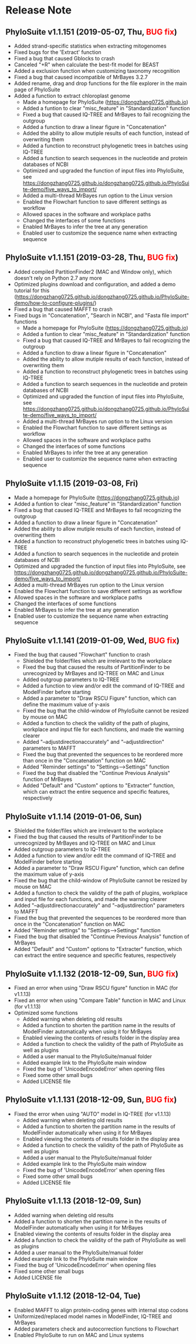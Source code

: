 # Release Note

## PhyloSuite v1.1.151 (2019-05-07, Thu, <font color="red">BUG fix</font>)
+ Added strand-specific statistics when extracting mitogenomes
+ Fixed bugs for the 'Extract' function
+ Fixed a bug that caused Gblocks to crash
+ Canceled "+R" when calculate the best-fit model for BEAST
+ Added a exclusion function when customizing taxonomy recognition 
+ Fixed a bug that caused incompatible of MrBayes 3.2.7
+ Added rename, drag and drop functions for the file explorer in the main page of PhyloSuite
+ Added a function to extract chloroplast genome
    + Made a homepage for PhyloSuite (https://dongzhang0725.github.io)
    + Added a funtion to clear "misc_feature" in "Standardization" function
    + Fixed a bug that caused IQ-TREE and MrBayes to fail recognizing the outgroup
    + Added a function to draw a linear figure in "Concatenation"
    + Added the ability to allow mutiple results of each function, instead of overwriting them 
    + Added a function to reconstruct phylogenetic trees in batches using IQ-TREE 
    + Added a function to search sequences in the nucleotide and protein databases of NCBI
    + Optimized and upgraded the function of input files into PhyloSuite, see https://dongzhang0725.github.io/dongzhang0725.github.io/PhyloSuite-demo/five_ways_to_import/
    + Added a multi-thread MrBayes run option to the Linux version
    + Enabled the Flowchart function to save different settings as workflow
    + Allowed spaces in the software and workplace paths
    + Changed the interfaces of some functions
    + Enabled MrBayes to infer the tree at any generation
    + Enabled user to customize the sequence name when extracting sequence

## PhyloSuite v1.1.151 (2019-03-28, Thu, <font color="red">BUG fix</font>)
+ Added compiled PartitionFinder2 (MAC and Window only), which doesn't rely on Python 2.7 any more
+ Optimized plugins download and configuration, and added a demo tutorial for this (https://dongzhang0725.github.io/dongzhang0725.github.io/PhyloSuite-demo/how-to-configure-plugins/)
+ Fixed a bug that caused MAFFT to crash
+ Fixed bugs in "Concatenation", "Search in NCBI", and "Fasta file import" functions
    + Made a homepage for PhyloSuite (https://dongzhang0725.github.io)
    + Added a funtion to clear "misc_feature" in "Standardization" function
    + Fixed a bug that caused IQ-TREE and MrBayes to fail recognizing the outgroup
    + Added a function to draw a linear figure in "Concatenation"
    + Added the ability to allow mutiple results of each function, instead of overwriting them 
    + Added a function to reconstruct phylogenetic trees in batches using IQ-TREE 
    + Added a function to search sequences in the nucleotide and protein databases of NCBI
    + Optimized and upgraded the function of input files into PhyloSuite, see https://dongzhang0725.github.io/dongzhang0725.github.io/PhyloSuite-demo/five_ways_to_import/
    + Added a multi-thread MrBayes run option to the Linux version
    + Enabled the Flowchart function to save different settings as workflow
    + Allowed spaces in the software and workplace paths
    + Changed the interfaces of some functions
    + Enabled MrBayes to infer the tree at any generation
    + Enabled user to customize the sequence name when extracting sequence


## PhyloSuite v1.1.15 (2019-03-08, Fri)
+ Made a homepage for PhyloSuite (https://dongzhang0725.github.io)
+ Added a funtion to clear "misc_feature" in "Standardization" function
+ Fixed a bug that caused IQ-TREE and MrBayes to fail recognizing the outgroup
+ Added a function to draw a linear figure in "Concatenation"
+ Added the ability to allow mutiple results of each function, instead of overwriting them 
+ Added a function to reconstruct phylogenetic trees in batches using IQ-TREE 
+ Added a function to search sequences in the nucleotide and protein databases of NCBI
+ Optimized and upgraded the function of input files into PhyloSuite, see https://dongzhang0725.github.io/dongzhang0725.github.io/PhyloSuite-demo/five_ways_to_import/
+ Added a multi-thread MrBayes run option to the Linux version
+ Enabled the Flowchart function to save different settings as workflow
+ Allowed spaces in the software and workplace paths
+ Changed the interfaces of some functions
+ Enabled MrBayes to infer the tree at any generation
+ Enabled user to customize the sequence name when extracting sequence

## PhyloSuite v1.1.141 (2019-01-09, Wed, <font color="red">BUG fix</font>)
+ Fixed the bug that caused "Flowchart" function to crash
    + Shielded the folder/files which are irrelevant to the workplace
    + Fixed the bug that caused the results of PartitionFinder to be unrecognized by MrBayes and IQ-TREE on MAC and Linux
    + Added outgroup parameters to IQ-TREE
    + Added a function to view and/or edit the command of IQ-TREE and ModelFinder before starting
    + Added a parameter to "Draw RSCU Figure" function, which can define the maximum value of y-axis
    + Fixed the bug that the child-window of PhyloSuite cannot be resized by mouse on MAC
    + Added a function to check the validity of the path of plugins, workplace and input file for each functions, and made the warning clearer
    + Added "–adjustdirectionaccurately" and "–adjustdirection" parameters to MAFFT
    + Fixed the bug that prevented the sequences to be reordered more than once in the "Concatenation" function on MAC
    + Added "Reminder settings" to "Settings-->Settings" function
    + Fixed the bug that disabled the "Continue Previous Analysis" function of MrBayes
    + Added "Default" and "Custom" options to "Extracter" function, which can extract the entire sequence and specific features, respectively

## PhyloSuite v1.1.14 (2019-01-06, Sun)
+ Shielded the folder/files which are irrelevant to the workplace
+ Fixed the bug that caused the results of PartitionFinder to be unrecognized by MrBayes and IQ-TREE on MAC and Linux
+ Added outgroup parameters to IQ-TREE
+ Added a function to view and/or edit the command of IQ-TREE and ModelFinder before starting
+ Added a parameter to "Draw RSCU Figure" function, which can define the maximum value of y-axis
+ Fixed the bug that the child-window of PhyloSuite cannot be resized by mouse on MAC
+ Added a function to check the validity of the path of plugins, workplace and input file for each functions, and made the warning clearer
+ Added "–adjustdirectionaccurately" and "–adjustdirection" parameters to MAFFT
+ Fixed the bug that prevented the sequences to be reordered more than once in the "Concatenation" function on MAC
+ Added "Reminder settings" to "Settings-->Settings" function
+ Fixed the bug that disabled the "Continue Previous Analysis" function of MrBayes
+ Added "Default" and "Custom" options to "Extracter" function, which can extract the entire sequence and specific features, respectively

## PhyloSuite v1.1.132 (2018-12-09, Sun, <font color="red">BUG fix</font>)
+ Fixed an error when using "Draw RSCU figure" function in MAC (for v1.1.13)
+ Fixed an error when using "Compare Table" function in MAC and Linux (for v1.1.13)
+ Optimized some functions
    - Added warning when deleting old results 
    - Added a function to shorten the partition name in the results of ModelFinder automatically when using it for MrBayes
    - Enabled viewing the contents of results folder in the display area
    - Added a function to check the validity of the path of PhyloSuite as well as plugins
    - Added a user manual to the PhyloSuite/manual folder
    - Added example link to the PhyloSuite main window
    - Fixed the bug of 'UnicodeEncodeError' when opening files
    - Fixed some other small bugs
    - Added LICENSE file

## PhyloSuite v1.1.131 (2018-12-09, Sun, <font color="red">BUG fix</font>)
+ Fixed the error when using "AUTO" model in IQ-TREE (for v1.1.13)
    - Added warning when deleting old results 
    - Added a function to shorten the partition name in the results of ModelFinder automatically when using it for MrBayes
    - Enabled viewing the contents of results folder in the display area
    - Added a function to check the validity of the path of PhyloSuite as well as plugins
    - Added a user manual to the PhyloSuite/manual folder
    - Added example link to the PhyloSuite main window
    - Fixed the bug of 'UnicodeEncodeError' when opening files
    - Fixed some other small bugs
    - Added LICENSE file

## PhyloSuite v1.1.13 (2018-12-09, Sun)
+ Added warning when deleting old results 
+ Added a function to shorten the partition name in the results of ModelFinder automatically when using it for MrBayes
+ Enabled viewing the contents of results folder in the display area
+ Added a function to check the validity of the path of PhyloSuite as well as plugins
+ Added a user manual to the PhyloSuite/manual folder
+ Added example link to the PhyloSuite main window
+ Fixed the bug of 'UnicodeEncodeError' when opening files
+ Fixed some other small bugs
+ Added LICENSE file

## PhyloSuite v1.1.12 (2018-12-04, Tue)
+ Enabled MAFFT to align protein-coding genes with internal stop codons
+ Uniformized/replaced model names in ModelFinder, IQ-TREE and MrBayes
+ Added parameters check and autocorrection functions to Flowchart
+ Enabled PhyloSuite to run on MAC and Linux systems


